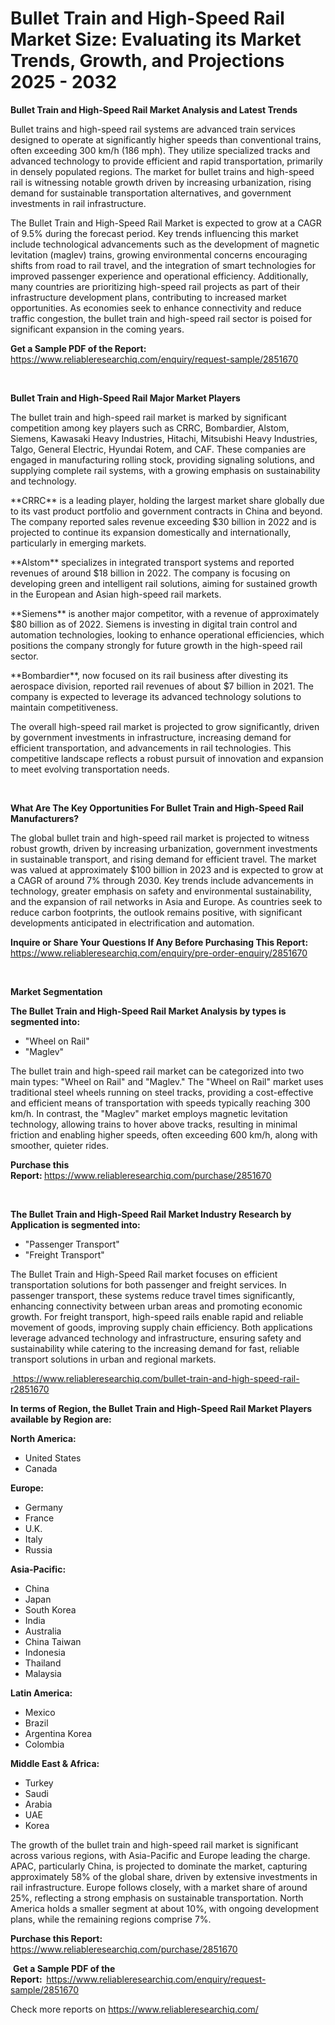<p><h1>Bullet Train and High-Speed Rail Market Size: Evaluating its Market Trends, Growth, and Projections 2025 - 2032</h1></p><p><strong>Bullet Train and High-Speed Rail Market Analysis and Latest Trends</strong></p>
<p><p>Bullet trains and high-speed rail systems are advanced train services designed to operate at significantly higher speeds than conventional trains, often exceeding 300 km/h (186 mph). They utilize specialized tracks and advanced technology to provide efficient and rapid transportation, primarily in densely populated regions. The market for bullet trains and high-speed rail is witnessing notable growth driven by increasing urbanization, rising demand for sustainable transportation alternatives, and government investments in rail infrastructure.</p><p>The Bullet Train and High-Speed Rail Market is expected to grow at a CAGR of 9.5% during the forecast period. Key trends influencing this market include technological advancements such as the development of magnetic levitation (maglev) trains, growing environmental concerns encouraging shifts from road to rail travel, and the integration of smart technologies for improved passenger experience and operational efficiency. Additionally, many countries are prioritizing high-speed rail projects as part of their infrastructure development plans, contributing to increased market opportunities. As economies seek to enhance connectivity and reduce traffic congestion, the bullet train and high-speed rail sector is poised for significant expansion in the coming years.</p></p>
<p><strong>Get a Sample PDF of the Report:&nbsp;</strong> <a href="https://www.reliableresearchiq.com/enquiry/request-sample/2851670?utm_campaign=2732&utm_medium=2&utm_source=Github&utm_content=ia&utm_term=11032025&utm_id=bullet-train-and-high-speed-rail">https://www.reliableresearchiq.com/enquiry/request-sample/2851670</a></p>
<p>&nbsp;</p>
<p><strong>Bullet Train and High-Speed Rail Major Market Players</strong></p>
<p><p>The bullet train and high-speed rail market is marked by significant competition among key players such as CRRC, Bombardier, Alstom, Siemens, Kawasaki Heavy Industries, Hitachi, Mitsubishi Heavy Industries, Talgo, General Electric, Hyundai Rotem, and CAF. These companies are engaged in manufacturing rolling stock, providing signaling solutions, and supplying complete rail systems, with a growing emphasis on sustainability and technology.</p><p>**CRRC** is a leading player, holding the largest market share globally due to its vast product portfolio and government contracts in China and beyond. The company reported sales revenue exceeding $30 billion in 2022 and is projected to continue its expansion domestically and internationally, particularly in emerging markets.</p><p>**Alstom** specializes in integrated transport systems and reported revenues of around $18 billion in 2022. The company is focusing on developing green and intelligent rail solutions, aiming for sustained growth in the European and Asian high-speed rail markets. </p><p>**Siemens** is another major competitor, with a revenue of approximately $80 billion as of 2022. Siemens is investing in digital train control and automation technologies, looking to enhance operational efficiencies, which positions the company strongly for future growth in the high-speed rail sector.</p><p>**Bombardier**, now focused on its rail business after divesting its aerospace division, reported rail revenues of about $7 billion in 2021. The company is expected to leverage its advanced technology solutions to maintain competitiveness.</p><p>The overall high-speed rail market is projected to grow significantly, driven by government investments in infrastructure, increasing demand for efficient transportation, and advancements in rail technologies. This competitive landscape reflects a robust pursuit of innovation and expansion to meet evolving transportation needs.</p></p>
<p>&nbsp;</p>
<p><strong>What Are The Key Opportunities For Bullet Train and High-Speed Rail Manufacturers?</strong></p>
<p><p>The global bullet train and high-speed rail market is projected to witness robust growth, driven by increasing urbanization, government investments in sustainable transport, and rising demand for efficient travel. The market was valued at approximately $100 billion in 2023 and is expected to grow at a CAGR of around 7% through 2030. Key trends include advancements in technology, greater emphasis on safety and environmental sustainability, and the expansion of rail networks in Asia and Europe. As countries seek to reduce carbon footprints, the outlook remains positive, with significant developments anticipated in electrification and automation.</p></p>
<p><strong>Inquire or Share Your Questions If Any Before Purchasing This Report:</strong> <a href="https://www.reliableresearchiq.com/enquiry/pre-order-enquiry/2851670?utm_campaign=2732&utm_medium=2&utm_source=Github&utm_content=ia&utm_term=11032025&utm_id=bullet-train-and-high-speed-rail">https://www.reliableresearchiq.com/enquiry/pre-order-enquiry/2851670</a></p>
<p>&nbsp;</p>
<p><strong>Market Segmentation</strong></p>
<p><strong>The Bullet Train and High-Speed Rail Market Analysis by types is segmented into:</strong></p>
<p><ul><li>"Wheel on Rail"</li><li>"Maglev"</li></ul></p>
<p><p>The bullet train and high-speed rail market can be categorized into two main types: "Wheel on Rail" and "Maglev." The "Wheel on Rail" market uses traditional steel wheels running on steel tracks, providing a cost-effective and efficient means of transportation with speeds typically reaching 300 km/h. In contrast, the "Maglev" market employs magnetic levitation technology, allowing trains to hover above tracks, resulting in minimal friction and enabling higher speeds, often exceeding 600 km/h, along with smoother, quieter rides.</p></p>
<p><strong>Purchase this Report:&nbsp;</strong><a href="https://www.reliableresearchiq.com/purchase/2851670?utm_campaign=2732&utm_medium=2&utm_source=Github&utm_content=ia&utm_term=11032025&utm_id=bullet-train-and-high-speed-rail">https://www.reliableresearchiq.com/purchase/2851670</a></p>
<p>&nbsp;</p>
<p><strong>The Bullet Train and High-Speed Rail Market Industry Research by Application is segmented into:</strong></p>
<p><ul><li>"Passenger Transport"</li><li>"Freight Transport"</li></ul></p>
<p><p>The Bullet Train and High-Speed Rail market focuses on efficient transportation solutions for both passenger and freight services. In passenger transport, these systems reduce travel times significantly, enhancing connectivity between urban areas and promoting economic growth. For freight transport, high-speed rails enable rapid and reliable movement of goods, improving supply chain efficiency. Both applications leverage advanced technology and infrastructure, ensuring safety and sustainability while catering to the increasing demand for fast, reliable transport solutions in urban and regional markets.</p></p>
<p><a href="https://www.reliableresearchiq.com/bullet-train-and-high-speed-rail-r2851670?utm_campaign=2732&utm_medium=2&utm_source=Github&utm_content=ia&utm_term=11032025&utm_id=bullet-train-and-high-speed-rail">&nbsp;https://www.reliableresearchiq.com/bullet-train-and-high-speed-rail-r2851670</a></p>
<p><strong>In terms of Region, the Bullet Train and High-Speed Rail Market Players available by Region are:</strong></p>
<p>
    <p> <strong> North America: </strong>
        <ul>
            <li>United States</li>
            <li>Canada</li>
        </ul>
        </p> 
    <p> <strong> Europe: </strong>
        <ul>
            <li>Germany</li>
            <li>France</li>
            <li>U.K.</li>
            <li>Italy</li>
            <li>Russia</li>
        </ul>
        </p> 
    <p> <strong> Asia-Pacific: </strong>
        <ul>
            <li>China</li>
            <li>Japan</li>
            <li>South Korea</li>
            <li>India</li>
            <li>Australia</li>
            <li>China Taiwan</li>
            <li>Indonesia</li>
            <li>Thailand</li>
            <li>Malaysia</li>
        </ul>
        </p> 
    <p> <strong> Latin America: </strong>
        <ul>
            <li>Mexico</li>
            <li>Brazil</li>
            <li>Argentina Korea</li>
            <li>Colombia</li>
        </ul>
        </p> 
    <p> <strong> Middle East & Africa: </strong>
        <ul>
            <li>Turkey</li>
            <li>Saudi</li>
            <li>Arabia</li>
            <li>UAE</li>
            <li>Korea</li>
        </ul>
    </p>
    </p>
<p><p>The growth of the bullet train and high-speed rail market is significant across various regions, with Asia-Pacific and Europe leading the charge. APAC, particularly China, is projected to dominate the market, capturing approximately 58% of the global share, driven by extensive investments in rail infrastructure. Europe follows closely, with a market share of around 25%, reflecting a strong emphasis on sustainable transportation. North America holds a smaller segment at about 10%, with ongoing development plans, while the remaining regions comprise 7%.</p></p>
<p><strong>Purchase this Report: </strong><a href="https://www.reliableresearchiq.com/purchase/2851670?utm_campaign=2732&utm_medium=2&utm_source=Github&utm_content=ia&utm_term=11032025&utm_id=bullet-train-and-high-speed-rail">https://www.reliableresearchiq.com/purchase/2851670</a></p>
<p>&nbsp;<strong>Get a Sample PDF of the Report:&nbsp;&nbsp;</strong><a href="https://www.reliableresearchiq.com/enquiry/request-sample/2851670?utm_campaign=2732&utm_medium=2&utm_source=Github&utm_content=ia&utm_term=11032025&utm_id=bullet-train-and-high-speed-rail">https://www.reliableresearchiq.com/enquiry/request-sample/2851670</a></p>
<p><strong></strong></p>
<p>Check more reports on <a href="https://www.reliableresearchiq.com/?utm_campaign=2732&utm_medium=2&utm_source=Github&utm_content=ia&utm_term=11032025&utm_id=bullet-train-and-high-speed-rail">https://www.reliableresearchiq.com/</a></p>
